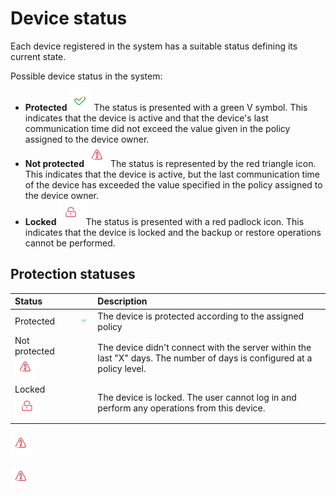 # Device status

Each device registered in the system has a suitable status defining its current state.

Possible device status in the system:

* **Protected** ![](../../../.gitbook/assets/protected.png)  The status is presented with a green V symbol. This indicates that the device is active and that the device's last communication time did not exceed the value given in the policy assigned to the device owner.
* **Not protected** ![](../../../.gitbook/assets/unprotected.png)  The status is represented by the red triangle icon. This indicates that the device is active, but the last communication time of the device has exceeded the value specified in the policy assigned to the device owner.
* **Locked** ![](../../../.gitbook/assets/locked.png)  The status is presented with a red padlock icon. This indicates that the device is locked and the backup or restore operations cannot be performed.



## Protection statuses <a id="device-statuses"></a>

| **Status** |  | **Description** |
| :--- | :--- | :--- |
| Protected  | ![](../../../.gitbook/assets/protected.png) | The device is protected according to the assigned policy |
| Not protected ![](../../../.gitbook/assets/unprotected.png) |  | The device didn't connect with the server within the last "X" days. The number of days is configured at a policy level. |
| Locked ![](../../../.gitbook/assets/locked.png) |  | The device is locked. The user cannot log in and perform any operations from this device. |

![](../../../.gitbook/assets/image%20%28103%29.png)

![](../../../.gitbook/assets/image%20%28107%29.png)

